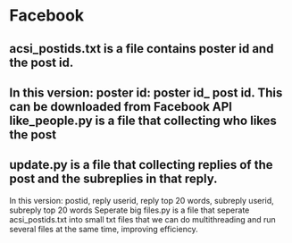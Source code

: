 # Facebook
acsi_postids.txt is a file contains poster id and the post id. <br>
----------
In this version: poster id: poster id_ post id. 
This can be downloaded from Facebook API
like_people.py is a file that collecting who likes the post <br>
-------------
update.py is a file that collecting replies of the post and the subreplies in that reply. <br>
---------
In this version: postid, reply userid, reply top 20 words, subreply userid, subreply top 20 words
Seperate big files.py is a file that seperate acsi_postids.txt into small txt files that we can do multithreading and run several files at the same time, improving efficiency. 
